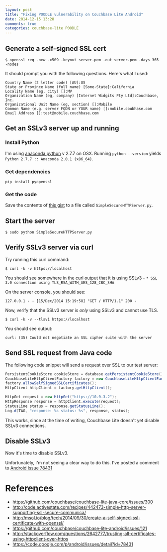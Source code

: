 ```yaml
---
layout: post
title: "Fixing POODLE vulnerability on Couchbase Lite Android"
date: 2014-12-15 13:28
comments: true
categories: couchbase-lite POODLE
---
```


## Generate a self-signed SSL cert

```
$ openssl req -new -x509 -keyout server.pem -out server.pem -days 365 -nodes
```

It should prompt you with the following questions.  Here's what I used:

```
Country Name (2 letter code) [AU]:US
State or Province Name (full name) [Some-State]:California
Locality Name (eg, city) []:MV
Organization Name (eg, company) [Internet Widgits Pty Ltd]:Couchbase, Inc.
Organizational Unit Name (eg, section) []:Mobile
Common Name (e.g. server FQDN or YOUR name) []:mobile.coubhase.com
Email Address []:test@mobile.couchbase.com
```

## Get an SSLv3 server up and running

### Install Python

I'm using [anaconda python](https://store.continuum.io/cshop/anaconda/) v 2.7.7 on OSX.  Running `python --version` yields `Python 2.7.7 :: Anaconda 2.0.1 (x86_64)`.

### Get dependencies

```
pip install pyopenssl
```

### Get the code

Save the contents of [this gist](https://gist.github.com/tleyden/d4f9600bf160870d5759) to a file called `SimpleSecureHTTPServer.py`.

## Start the server

```
$ sudo python SimpleSecureHTTPServer.py
```

## Verify SSLv3 server via curl

Try running this curl command:

```
$ curl -k -v https://localhost
```

You should see somewhere in the curl output that it is using SSLv3 - `* SSL 3.0 connection using TLS_RSA_WITH_AES_128_CBC_SHA`

On the server console, you should see:

```
127.0.0.1 - - [15/Dec/2014 15:19:58] "GET / HTTP/1.1" 200 -
```

Now, verify that the SSLv3 server is *only* using SSLv3 and cannot use TLS.

```
$ curl -k -v --tlsv1 https://localhost
```

You should see output:

```
curl: (35) Could not negotiate an SSL cipher suite with the server
```

## Send SSL request from Java code

The following code snippet will send a request over SSL to our test server:

```java
PersistentCookieStore cookieStore = database.getPersistentCookieStore();
CouchbaseLiteHttpClientFactory factory = new CouchbaseLiteHttpClientFactory(cookieStore);
factory.allowSelfSignedSSLCertificates();
HttpClient httpClient = factory.getHttpClient();

HttpGet request = new HttpGet("https://10.0.3.2");
HttpResponse response = httpClient.execute(request);
StatusLine status = response.getStatusLine();
Log.d(TAG, "response: %s status: %s", response, status);
```

This works, since at the time of writing, Couchbase Lite doesn't yet disable SSLv3 connections.  

## Disable SSLv3

Now it's time to disable SSLv3.

Unfortunately, I'm not seeing a clear way to do this.  I've posted a comment to [Android Issue 78431](https://code.google.com/p/android/issues/detail?id=78431#c7)


# References

* https://github.com/couchbase/couchbase-lite-java-core/issues/300
* http://code.activestate.com/recipes/442473-simple-http-server-supporting-ssl-secure-communica/
* http://msol.io/blog/tech/2014/09/30/create-a-self-signed-ssl-certificate-with-openssl/
* https://github.com/couchbase/couchbase-lite-android/issues/121
* http://stackoverflow.com/questions/2642777/trusting-all-certificates-using-httpclient-over-https
* https://code.google.com/p/android/issues/detail?id=78431